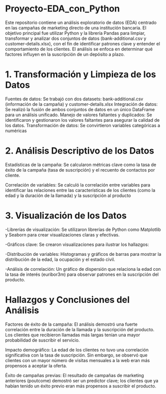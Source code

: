 # Proyecto-EDA_con_Python
Este repositorio contiene un análisis exploratorio de datos (EDA) centrado en las campañas de marketing directo de una institución bancaria. El objetivo principal fue utilizar Python y la librería Pandas para limpiar, transformar y analizar dos conjuntos de datos (bank-additional.csv y customer-details.xlsx), con el fin de identificar patrones clave y entender el comportamiento de los clientes. 
El análisis se enfoca en determinar qué factores influyen en la suscripción de un depósito a plazo.

# 1. Transformación y Limpieza de los Datos
Fuentes de datos: Se trabajó con dos datasets: bank-additional.csv (información de la campaña) y customer-details.xlsx
Integración de datos: Se realizó la fusión de ambos conjuntos de datos en un único DataFrame para un análisis unificado.
Manejo de valores faltantes y duplicados: Se identificaron y gestionaron los valores faltantes para asegurar la calidad de los datos. 
Transformación de datos: Se convirtieron variables categóricas a numéricas

# 2. Análisis Descriptivo de los Datos
Estadísticas de la campaña: Se calcularon métricas clave como la tasa de éxito de la campaña (tasa de suscripción) y el recuento de contactos por cliente.

Correlación de variables: Se calculó la correlación entre variables para identificar las relaciones entre las características de los clientes (como la edad y la duración de la llamada) y la suscripción al producto


# 3. Visualización de los Datos
-Librerías de visualización: Se utilizaron librerías de Python como Matplotlib y Seaborn para crear visualizaciones claras y efectivas.

-Gráficos clave: Se crearon visualizaciones para ilustrar los hallazgos:

-Distribución de variables: Histogramas y gráficos de barras para mostrar la distribución de la edad, la ocupación y el estado civil.

-Análisis de correlación: Un gráfico de dispersión que relaciona la edad con la tasa de interés (euribor3m) para observar patrones en la suscripción del producto.

# Hallazgos y Conclusiones del Análisis
Factores de éxito de la campaña: El análisis demostró una fuerte correlación entre la duración de la llamada y la suscripción del producto. Los clientes que recibieron llamadas más largas tenían una mayor probabilidad de suscribir el servicio.

Impacto demográfico: La edad de los clientes no tuvo una correlación significativa con la tasa de suscripción. Sin embargo, se observó que clientes con un mayor número de visitas mensuales a la web eran más propensos a aceptar la oferta.

Éxito de campañas previas: El resultado de campañas de marketing anteriores (poutcome) demostró ser un predictor clave; los clientes que ya habían tenido un éxito previo eran más propensos a suscribir el producto.
